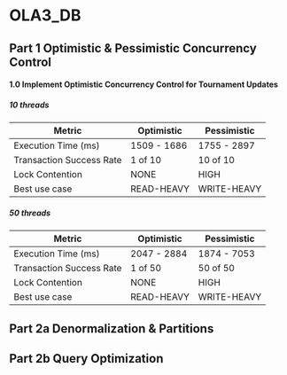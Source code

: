 # OLA3_DB

## Part 1 Optimistic & Pessimistic Concurrency Control

#### 1.0 Implement Optimistic Concurrency Control for Tournament Updates

##### 10 threads

| Metric                   | Optimistic  | Pessimistic |
|--------------------------|-------------|-------------|
| Execution Time (ms)      | 1509 - 1686 | 1755 - 2897 |
| Transaction Success Rate | 1 of 10     | 10 of 10    |
| Lock Contention          | NONE        | HIGH        |
| Best use case            | READ-HEAVY  | WRITE-HEAVY       |    

##### 50 threads

| Metric                   | Optimistic  | Pessimistic |
|--------------------------|-------------|-------------|
| Execution Time (ms)      | 2047 - 2884 | 1874 - 7053 |
| Transaction Success Rate | 1 of 50     | 50 of 50    |
| Lock Contention          | NONE        | HIGH        |
| Best use case            | READ-HEAVY  | WRITE-HEAVY |



## Part 2a Denormalization & Partitions

## Part 2b Query Optimization
